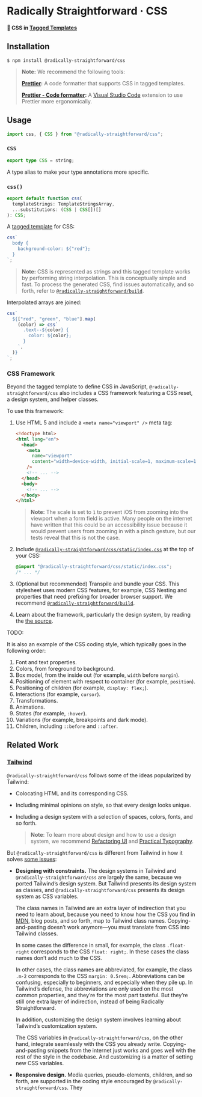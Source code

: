 <!--




https://html-first.com/

0.9.6 → 0.10.0

`gray--blue` → `slate`
`gray--cool` → `gray`
`gray--medium` → `zinc`
`gray--true` → `neutral`
`gray--warm` → `stone`

`900` → `950`

---

```
https://open-props.style


If you wish to overwrite styles set by the parent, use the `&& { ... }` pattern
<div
  css="${css`
    p {
      background-color: green;
    }
  `}"
>
  <p>Hello</p>
  <p
    css="${css`
      && {
        background-color: blue;
      }
    `}"
  >
    Hello
  </p>
  <p>Hello</p>
</div>
```








## Fast Non-Cryptographic Hashes

- Algorithms
  - **xxHash:** Self-proclaimed the fastest. (That’s my option)
  - djb2: Beautifully simple.
  - Murmur: Used by most other CSS-in-JS tools.
- Uses by other related tools:
  - esbuild: xxHash & Boost’s hash_combine (not really sure which does which, but I feel xxHash is doing the file hashing).
  - styled-components: djb2
    - Progressive, which means the same hash is updated across elements that need to be hashed
      - Good: Remarkably simple.
      - Bad: The stability of the hashes depends upon the other of the hashed objects, and one removal in the middle affects all the subsequent hashes.
  - Emotion: murmur2
  - vanilla-extract: @emotion/hash & MD5
  - Linaria: murmur2
  - Compiled: murmur2
  - All of these implementations are only for strings, not for arbitrary binary data, which we need to do cache busting of images, for example.

## xxHash Implementations for Node.js

- All of them support `Buffer`s (binary data and/or strings) & `Stream`s.
- Options below in order of popularity.

---

- xxhashjs
  - Pure JavaScript (port).
  - Hasn’t been updated recently.
- xxhash-wasm
  - Wasm
    - Maybe compiled from the canonical implementation, maybe hand-written?
  - Orders of magnitude faster than xxhashjs
  - Updated recently
    -xxhash
  - Node.js native module (old API) based on the canonical implementation.
  - Hasn’t been updated recently.
  - Annoying interface that requires a seed (which could be zero).
- **xxhash-addon** (That’s my option)
  - Node.js native module (N-API) based on the canonical implementation.
  - Updated recently.
  - The only one to provide XXH3

## `` css`...` `` & `` javascript`...` ``

- What I think of as interpolation many of these libraries call “dynamic” properties/styles/etc.

---

- Astroturf
  - Allows two types of interpolation:
    - Values, using CSS variables.
    - Blocks, using extra classes.
      - Doesn’t seem to support nesting, because that requires you to parse the CSS & extract the classes nested inside.
- vanilla-extract
  - Doesn’t seem to allow for interpolation.
- Linaria
  - Only interpolation of values, using CSS variables.
- Compiled
  - No interpolation at all

---

- Conclusion:
  - `` css`...` `` is evaluated statically, and doesn’t have access to local variables.
    - That’s because of nesting, which would require you to parse the CSS & extract the classes nested inside.
    - But that’s alright, because CSS is static most of the time. Otherwise, you can use CSS variables, conditional addition of whole blocks of CSS, and so forth.
  - `` javascript`...` `` allows for interpolation by forwarding the arguments.

## JavaScript Compilation

- Babel Macros (https://github.com/kentcdodds/babel-plugin-macros)
  - Useful for `create-react-app` and things that don’t allow you to change configuration easily.
  - Macros have to be CommonJS
    - A Babel visitor must be synchronous and the visitor needs to `require()` the macro definition, but `import()` is async.
  - The interface is more limited (for example, I think it doesn’t give you easy access to the output file name).
  - The emotion documentation, for example, also recommends a Babel plugin approach instead of a macro if you can, because it allows for extra optimizations.
- **Babel Plugin** (That’s my option)
  - More powerful & easier to conceptualize.
- TypeScript transformation
  - The `tsc` compiler doesn’t yet let you run your own transforms.
  - And what if your project isn’t using TypeScript?
- recast (https://github.com/benjamn/recast & https://github.com/benjamn/ast-types)
  - It’s more for codemods, where a human is involved in looking at the output.
  - Doesn’t offer a lot more on top of Babel. It’s purpose is, for example, to preserve whitespace in the code, which we don’t care about.
- https://github.com/facebook/jscodeshift
  - codemod seems abandoned
  - Based on recast
  - Seems to only be useful if you’re already in the context of codemods
- https://github.com/acornjs/acorn
  - More popular than Babel, but requires other auxiliary tools
  - https://github.com/estools/escodegen
- esbuild doesn’t allow you to manipulate the AST
- https://github.com/swc-project/swc
  - Plugin is written in Rust.

---

- Useful references:
  - https://astexplorer.net
  - https://babeljs.io/docs/en/babel-types
  - https://github.com/jamiebuilds/babel-handbook/blob/master/translations/en/plugin-handbook.md

---

- Implementation references:
  - https://github.com/CraigCav/css-zero
  - https://github.com/callstack/linaria/tree/master/packages/babel
  - https://github.com/sgtpep/csstag



Pull CSS from source code at build time:


```
import fs from "node:fs/promises";
import recast from "recast";

const input = await fs.readFile("input.mjs", "utf-8");
const ast = recast.parse(input, {
  sourceFileName: "input.mjs",
});
// console.log(JSON.stringify(ast, undefined, 2));

let css = "";

recast.visit(ast, {
  visitTaggedTemplateExpression(path) {
    if (path.node.tag.name !== "css" || path.node.quasi.quasis.length !== 1)
      return this.traverse(path);

    css += path.node.quasi.quasis[0].value.cooked;

    path.replace(recast.types.builders.stringLiteral("banana"));

    return false;
  },
});

const output = recast.print(ast, { sourceMapName: "output.mjs" });
console.log("output.mjs");
console.log();
console.log(output.code);
console.log();
// console.log(output.map);

console.log("output.css");
console.log();
console.log(css);
console.log();
```

```
// npm install @babel/parser @babel/traverse @babel/types @babel/generator

import fs from "node:fs/promises";
import babelParser from "@babel/parser";
import babelTraverse from "@babel/traverse";
import babelTypes from "@babel/types";
import babelGenerator from "@babel/generator";

const input = await fs.readFile("input.mjs", "utf-8");
const ast = babelParser.parse(input);
// console.log(JSON.stringify(ast, undefined, 2));
babelTraverse.default(ast, {
  TaggedTemplateExpression(path) {
    if (path.node.tag.name === "css")
      path.replaceWith(babelTypes.stringLiteral("banana"));
  },
});
const output = babelGenerator.default(ast).code;
console.log(output);
```










- Update to Tailwind 3
- Use explicit names like `large` instead of `lg`
- Normalize spaces with .replace(/\s/+, " "). This should reduce the number of redundant classes.
- Document: Don’t use #ids, because of specificity (use `key=""`s instead, for compatibility with @leafac/javascript)

Don’t interpolate with user data, or you’ll blow up the cache


<h1 align="center">@leafac/css</h1>
<h3 align="center">Radically Straightforward CSS</h3>
<p align="center">
<a href="https://github.com/leafac/css"><img src="https://img.shields.io/badge/Source---" alt="Source"></a>
<a href="https://www.npmjs.com/package/@leafac/css"><img alt="Package" src="https://badge.fury.io/js/%40leafac%2Fcss.svg"></a>
<a href="https://github.com/leafac/css/actions"><img src="https://github.com/leafac/css/workflows/.github/workflows/main.yml/badge.svg" alt="Continuous Integration"></a>
</p>

### Support

- <https://patreon.com/leafac>
- <https://paypal.me/LeandroFacchinetti>

### Installation

```console
$ npm install @leafac/css
```

### Example

```typescript
import html from "@leafac/html";
import { css, extractInlineStyles } from ".";

console.log(
  extractInlineStyles(html`
    <!DOCTYPE html>
    <html lang="en">
      <head></head>
      <body>
        <p
          style="${css`
            background-color: var(--color--red--500);
            &:hover {
              background-color: var(--color--red--300);
            }

            @media (max-width: 599px) {
              margin: 1rem;
            }
          `}"
        >
          Leandro Facchinetti
        </p>
      </body>
    </html>
  `)
);
```

Produces:

```html
<!DOCTYPE html>
<html lang="en">
  <head>
    <style>
      /* ... A PREAMBLE WITH A CSS RESET, A DESIGN SYSTEM, AND SO FORTH ... */

      /* INLINE STYLES */

      .style--1s69iw.style--1s69iw.style--1s69iw.style--1s69iw.style--1s69iw.style--1s69iw {
        background-color: var(--color--red--500);
      }

      .style--1s69iw.style--1s69iw.style--1s69iw.style--1s69iw.style--1s69iw.style--1s69iw:hover {
        background-color: var(--color--red--300);
      }

      @media (max-width: 599px) {
        .style--1s69iw.style--1s69iw.style--1s69iw.style--1s69iw.style--1s69iw.style--1s69iw {
          margin: 1rem;
        }
      }
    </style>
  </head>
  <body>
    <p class="style--1s69iw">Leandro Facchinetti</p>
  </body>
</html>
```

<details>
<summary>What’s up with the Repeated Selectors?</summary>

It’s a hack to give the selector a specificity high enough that it won’t be overwritten by most other styles.

</details>

<details>
<summary>What’s [@leafac/html](https://npm.im/@leafac/html)?</summary>

That’s my other package for Radically Straightforward HTML, which is just HTML templates embedded in JavaScript using [tagged template literals](https://developer.mozilla.org/en-US/docs/Web/JavaScript/Reference/Template_literals#tagged_templates).

</details>

### What’s in the Box? (Why I Love Tailwind Css; Why I Have Never Actually Used It; And How I’m Proposing to Replace It with 10 Lines of Code.)

#### A Radically Straightforward Approach to CSS

In the beginning, styles lived inline in the HTML. That was good because it was the simplest thing that could work, but it had its limitations: design inconsistencies, verbosity, and so forth.

We solved this by pulling styles into a stylesheet and connecting them to the HTML via selectors, classes, ids, and so forth. That was good because it led to more consistent designs, relatively less code, and some reusable components, for example, those in the most popular components library, [Bootstrap](https://getbootstrap.com). But it had its limitations: the HTML and its corresponding styles were far away, which can make things more difficult to understand and modify; and you often had to spend time being creative to come up with class names that didn’t describe much of anything, and existed only to connect the HTML to its corresponding styles.

People have come to realize that both approaches have their place. We start with a global stylesheet including things like fonts, colors, sizes, and so forth; and we complete the job with inline styles. We avoid extracting things into reusable components until they really do need to be reused in other places.

This is the driving principle behind the popularity of tools like [Tailwind CSS](https://tailwindcss.com). Unlike Bootstrap, Tailwind isn’t a collection of components—it’s a framework at a lower level. It’s closer to an **approach** for how to reason about styles. I **love** how straightforward, productive, and scalable this approach feels. And I’m not alone. But Tailwind has its limitations.

##### Why Not Use Tailwind CSS?

**Because it’s a new language to learn.** The good-old `width: 8rem` turns into `m-32`; and `text-align: center` turns into `text-center`; and so forth. While it’s true that you can become proficient in this new language relatively quickly, you still have to keep translating things in your head the entire time you’re using Tailwind. Every time you read CSS documentation, or a tutorial showing how to do something, you have to translate.

**Because the Tailwind CSS build system is weird.** For the longest time Tailwind worked by producing every single utility class you could possibly want to use; then pruning everything you didn’t end up using, which is most things. This feels backwards, and it isn’t super-fast either. In the most recent releases Tailwind introduced a just-in-time compiler that alleviates some of these concerns. Both the pruning and the just-in-time compiler work by inspecting your HTML to detect which utility classes you used.

##### But What to Use Instead of Tailwind? Inline Styles with Modest Superpowers

The Tailwind approach is [similar in spirit to inline styles](https://tailwindcss.com/docs/utility-first#why-not-just-use-inline-styles), but it improves upon inline styles in the following ways:

**Designing with constraints:** Using a design system is an **awesome** idea and improved my game as a developer venturing into design more than anything else I’ve ever tried. But we could have the design system as any kind of sets of variables, most notably [CSS custom properties (variables)](https://developer.mozilla.org/en-US/docs/Web/CSS/Using_CSS_custom_properties), but [Sass](https://sass-lang.com) variables or anything else would also work.

**Responsive design; hover, focus, and other states:** That’s when the **modest superpowers** of inline styles come in. While it’s true that inline styles can’t have media queries or `:hover`, `:focus`, and so forth, what if instead of introducing a new language of class names like `md:...` and `hover:...`, we just preprocessed the inline styles to give them these abilities? It’s easy with nesting:

```html
<body>
  <p
    style="
      background-color: red;

      @media (max-width: 599px) {
        margin: 1rem;
      }

      &:hover {
        background-color: blue;
      }
    "
  >
    Leandro Facchinetti
  </p>
</body>
```

Becomes:

```html
<head>
  <style>
    .style--zvyll2.style--zvyll2.style--zvyll2.style--zvyll2.style--zvyll2.style--zvyll2 {
      background-color: red;
    }

    @media (max-width: 599px) {
      .style--zvyll2.style--zvyll2.style--zvyll2.style--zvyll2.style--zvyll2.style--zvyll2 {
        margin: 1rem;
      }
    }

    .style--zvyll2.style--zvyll2.style--zvyll2.style--zvyll2.style--zvyll2.style--zvyll2:hover {
      background-color: blue;
    }
  </style>
</head>
<body>
  <p class="style--zvyll2">Leandro Facchinetti</p>
</body>
```

**BOOM:** The first time you read this you already understood it. Nesting is super-natural at this point to most people writing CSS. It’s supported by all pre-processors and it’s on track to become a standard in CSS.

@leafac/css is a preprocessor that does exactly this. But more importantly, @leafac/css is an architectural statement that this is how we should be writing our styles.

<!-- Htmx
style -> data-style ??? -->

<!-- * My approach to css & ondomcontentloaded is just object oriented programming -->

<!--



- [ ] Reason why my css strategy is good: no !importantts to overwrite with js
    - [ ] Why I like Tailwind: Principle of locality; avoid premature optimization
    - [ ] What I don’t like: Learning curve; weird build system
    - [ ] Oh, but my approach requires you to process the HTML; well Tailwind uses Purge, which has teh same requirement…
    - [ ] You’re only loading the css you need for that page
    - [ ] https://youtu.be/J_7_mnFSLDg?t=1695 DUDE’S COPYING THE HTML TO CHANGE INLINE STYLES!! OH NOES!



- [ ] It reflects the fullstack nature of the developer
- [ ] Separation of concerns, but feature-wide instead of presentation/behavior/markup
- [ ] References:
    - [ ] https://www.npmjs.com/package/csjs
    - [ ] https://www.npmjs.com/package/radium



    https://vanilla-extract.style
    Type checking & autocomplete. I’m totally stealing that idea! Instead of writing:

color: var(--color--green--200);

You’ll write something like:

color: ${css.color.green[200]};


xxhash

https://xstyled.dev

https://github.com/bryc/code/tree/master/jshash/hashes

https://linaria.dev/
 -->

<!-- What else is there to love about Tailwind? The docs (including the book), and the design system -->

<!-- And sometimes in those situations extracting CSS components isn’t the right level of abstraction, because the component also has opinions on the HTML. React, for example, but we can do it much more simply. -->

<!-- Put a code example right away -->

<!-- <meta
            name="viewport"
            content="width=device-width, initial-scale=1, maximum-scale=1"
          /> -->

<!--
trust your eyes

screens: don’t use a set of breakpoints, instead look at the interface, determine when it isn’t working anymore, and add a breakpoint there (also, CSS custom properties don’t work in media queries)

approach:
reset
design system
global styles (for example, font)
components for things like form inputs and buttons
inline styles everywhere else

think about styles and order them in the stylesheet inside-out


- https://tailwindcss.com/docs/utility-first#why-not-just-use-inline-styles

      // TODO: Make this possibly faster by using Rehype instead of JSDOM (though we have to benchmark to be sure…)
      //       https://developer.mozilla.org/en-US/docs/Web/CSS/Pseudo-classes
      //         https://www.npmjs.com/package/pseudo-classes
      //       https://developer.mozilla.org/en-US/docs/Web/CSS/Pseudo-elements
      //       https://github.com/postcss/postcss
      //       https://github.com/brettstimmerman/mensch
      // https://stackoverflow.com/questions/10963997/css-parser-for-javascript
      // https://github.com/CSSLint/parser-lib
      // https://github.com/NV/CSSOM
      // https://github.com/reworkcss/css
      // https://www.npmjs.com/package/cssparser
      // https://rahulnpadalkar.medium.com/css-parser-in-javascript-578eba0977e5
      // https://github.com/rahulnpadalkar/CSSParser
      // http://glazman.org/JSCSSP/

      // https://github.com/postcss/postcss-scss
      // https://github.com/postcss/postcss-js
      // https://github.com/jonathantneal/precss
      // https://github.com/postcss/postcss-nested (more installations than the one below)
      // https://github.com/jonathantneal/postcss-nesting (closer to the standard and more stars than the one above)

      // https://github.com/jsdom/cssstyle
      // https://github.com/reworkcss/css
      // https://github.com/css/csso
      // https://github.com/csstree/csstree
      // https://github.com/brettstimmerman/mensch



Use @leafac/html with [Prettier](https://prettier.io) (automatic formatting), and the Visual Studio Code extensions [Prettier - Code formatter](https://marketplace.visualstudio.com/items?itemName=esbenp.prettier-vscode) (Prettier support) and [es6-string-html](https://marketplace.visualstudio.com/items?itemName=Tobermory.es6-string-html) (syntax highlighting).


### Related Projects


### Prior Art


-->

# Radically Straightforward · CSS

**💄 CSS in [Tagged Templates](https://developer.mozilla.org/en-US/docs/Web/JavaScript/Reference/Template_literals#tagged_templates)**

## Installation

```console
$ npm install @radically-straightforward/css
```

> **Note:** We recommend the following tools:
>
> **[Prettier](https://prettier.io):** A code formatter that supports CSS in tagged templates.
>
> **[Prettier - Code formatter](https://marketplace.visualstudio.com/items?itemName=esbenp.prettier-vscode):** A [Visual Studio Code](https://code.visualstudio.com/) extension to use Prettier more ergonomically.

## Usage

```typescript
import css, { CSS } from "@radically-straightforward/css";
```

<!-- DOCUMENTATION START: ./source/index.mts -->

### `CSS`

```typescript
export type CSS = string;
```

A type alias to make your type annotations more specific.

### `css()`

```typescript
export default function css(
  templateStrings: TemplateStringsArray,
  ...substitutions: (CSS | CSS[])[]
): CSS;
```

A [tagged template](https://developer.mozilla.org/en-US/docs/Web/JavaScript/Reference/Template_literals#tagged_templates) for CSS:

```typescript
css`
  body {
    background-color: ${"red"};
  }
`;
```

> **Note:** CSS is represented as strings and this tagged template works by performing string interpolation. This is conceptually simple and fast. To process the generated CSS, find issues automatically, and so forth, refer to [`@radically-straightforward/build`](https://npm.im/@radically-straightforward/build).

Interpolated arrays are joined:

```typescript
css`
  ${["red", "green", "blue"].map(
    (color) => css`
      .text--${color} {
        color: ${color};
      }
    `,
  )}
`;
```

<!-- DOCUMENTATION END: ./source/index.mts -->

### CSS Framework

Beyond the tagged template to define CSS in JavaScript, `@radically-straightforward/css` also includes a CSS framework featuring a CSS reset, a design system, and helper classes.

To use this framework:

1. Use HTML 5 and include a `<meta name="viewport" />` meta tag:

   ```html
   <!doctype html>
   <html lang="en">
     <head>
       <meta
         name="viewport"
         content="width=device-width, initial-scale=1, maximum-scale=1"
       />
       <!-- ... -->
     </head>
     <body>
       <!-- ... -->
     </body>
   </html>
   ```

   > **Note:** The scale is set to `1` to prevent iOS from zooming into the viewport when a form field is active. Many people on the internet have written that this could be an accessibility issue because it would prevent users from zooming in with a pinch gesture, but our tests reveal that this is not the case.

2. Include [`@radically-straightforward/css/static/index.css`](./static/index.css) at the top of your CSS:

   ```css
   @import "@radically-straightforward/css/static/index.css";
   /* ... */
   ```

3. (Optional but recommended) Transpile and bundle your CSS. This stylesheet uses modern CSS features, for example, CSS Nesting and properties that need prefixing for broader browser support. We recommend [`@radically-straightforward/build`](https://npm.im/@radically-straightforward/build).

4. Learn about the framework, particularly the design system, by reading the [the source](./static/index.css).

TODO:

It is also an example of the CSS coding style, which typically goes in the following order:

1. Font and text properties.
2. Colors, from foreground to background.
3. Box model, from the inside out (for example, `width` before `margin`).
4. Positioning of element with respect to container (for example, `position`).
5. Positioning of children (for example, `display: flex;`).
6. Interactions (for example, `cursor`).
7. Transformations.
8. Animations.
9. States (for example, `:hover`).
10. Variations (for example, breakpoints and dark mode).
11. Children, including `::before` and `::after`.

## Related Work

### [Tailwind](https://tailwindcss.com/)

`@radically-straightforward/css` follows some of the ideas popularized by Tailwind:

- Colocating HTML and its corresponding CSS.

- Including minimal opinions on style, so that every design looks unique.

- Including a design system with a selection of spaces, colors, fonts, and so forth.

  > **Note**: To learn more about design and how to use a design system, we recommend [Refactoring UI](https://www.refactoringui.com/) and [Practical Typography](https://practicaltypography.com/).

But `@radically-straightforward/css` is different from Tailwind in how it solves [some issues](https://tailwindcss.com/docs/utility-first#why-not-just-use-inline-styles):

- **Designing with constraints.** The design systems in Tailwind and `@radically-straightforward/css` are largely the same, because we ported Tailwind’s design system. But Tailwind presents its design system as classes, and `@radically-straightforward/css` presents its design system as CSS variables.

  The class names in Tailwind are an extra layer of indirection that you need to learn about, because you need to know how the CSS you find in [MDN](https://developer.mozilla.org/en-US/docs/Web/CSS), blog posts, and so forth, map to Tailwind class names. Copying-and-pasting doesn’t work anymore—you must translate from CSS into Tailwind classes.

  In some cases the difference in small, for example, the class `.float-right` corresponds to the CSS `float: right;`. In these cases the class names don’t add much to the CSS.

  In other cases, the class names are abbreviated, for example, the class `.m-2` corresponds to the CSS `margin: 0.5rem;`. Abbreviations can be confusing, especially to beginners, and especially when they pile up. In Tailwind’s defense, the abbreviations are only used on the most common properties, and they’re for the most part tasteful. But they’re still one extra layer of indirection, instead of being Radically Straightforward.

  In addition, customizing the design system involves learning about Tailwind’s customization system.

  The CSS variables in `@radically-straightforward/css`, on the other hand, integrate seamlessly with the CSS you already write. Copying-and-pasting snippets from the internet just works and goes well with the rest of the style in the codebase. And customizing is a matter of setting new CSS variables.

- **Responsive design.** Media queries, pseudo-elements, children, and so forth, are supported in the coding style encouraged by `@radically-straightforward/css`. They
